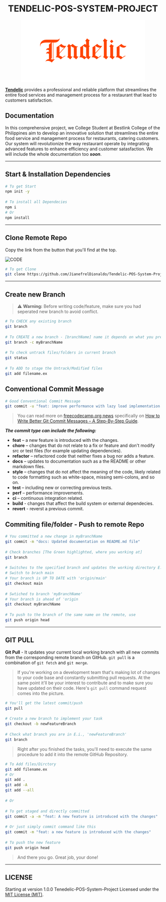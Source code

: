 # <center>TENDELIC-POS-SYSTEM-PROJECT</center>

<center><a href="#"><img src="./public/assets/imgs/tendelic-logo-name.png" widht="400" height="200"></a></center>

[**Tendelic**](https://github.com/JianefrelDionaldo/Tendelic-POS-System-Project) provides a professional and reliable platform that streamlines the entire food services and management process for a restaurant that lead to customers satisfaction.

## Documentation

In this comprehensive project, we College Student at Bestlink College of the Philippines aim to develop an innovative solution that streamlines the entire food service and management process for restaurants, catering customers. Our system will revolutionize the way restaurant operate by integrating advanced features to enhance efficiency and customer satasfaction. We will include the whole documentation too ***soon***.

---

## Start & Installation Dependencies

```bash
# To get Start
npm init -y

# To install all Dependecies
npm i
# Or 
npm install
```

---

## **Clone** Remote Repo

Copy the link from the button that you'll find at the top.

![CODE](https://custom-icon-badges.demolab.com/badge/CODE-brightgreen.svg?logoColor=fff&logo=code)

```bash
# To get Clone
git clone https://github.com/JianefrelDionaldo/Tendelic-POS-System-Project.git
```

---

## Create new **Branch**

> ⚠️ **Warning:** Before writing code/feature, make sure you had seperated new branch to avoid conflict.

```bash
# To CHECK any existing branch
git branch

# To CREATE a new branch - [branchName] name it depends on what you prefer of
git branch -c myBranchName

# To check untrack files/folders in current branch
git status

# To ADD to stage the Untrack/Modified files
git add filename.ex
```

## Conventional Commit Message

```bash
# Good Conventional Commit Message
git commit -u "feat: improve performance with lazy load implementation for images"
```

> You can read more on [freecodecamp.org news](https://www.freecodecamp.org/news/) specifically on [How to Write Better Git Commit Messages – A Step-By-Step Guide](https://www.freecodecamp.org/news/how-to-write-better-git-commit-messages/).

***The commit type can include the following:***

- **feat** – a new feature is introduced with the changes.
- **chore** –  changes that do not relate to a fix or feature and don't modify src or test files (for example updating dependencies).
- **refactor** – refactored code that neither fixes a bug nor adds a feature.
- **docs** – updates to documentation such as a the README or other markdown files.
- **style** – changes that do not affect the meaning of the code, likely related to code formatting such as white-space, missing semi-colons, and so on.
- **test** – including new or correcting previous tests.
- **perf** – performance improvements.
- **ci** – continuous integration related.
- **build** - changes that affect the build system or external dependecies.
- **revert** - reverst a previous commit.

## Commiting file/folder - Push to remote Repo

```bash
# You committed a new change in myBranchName
git commit -m "docs: Updated documentation on README.md file"

# Check branches [The Green highlighted, where you working at]
git branch

# Switches to the specified branch and updates the working directory E.g., git checkout [branch-name]
# Switch to brach main
# Your branch is UP TO DATE with 'origin/main'
git checkout main 

# Swtiched to branch 'myBranchName'
# Your branch is ahead of 'origin
git checkout myBranchName

# To push to the branch of the same name on the remote, use
git push origin head

```

---

## GIT PULL

**Git Pull** - It updates your current local working branch with all new commits from the corresponding remote branch on GitHub. `git pull` is a combination of `git fetch` and `git merge`.

> If you're working on a development team that's making lot of changes to your code base and constantly submitting pull requests. At the same point it'll be your interest to contribute and to make sure you have updated on their code. Here's `git pull` command request comes into the picture.

```bash
# You'll get the latest commit/push
git pull

# Create a new branch to implement your task
git checkout -b newFeatureBranch

# Check what branch you are in E.i., 'newFeatureBranch'
git branch
```

> Right after you finished the tasks, you'll need to execute the same procedure to add it into the remote GitHub Repository.

```bash
# To Add files/Dirctory
git add filename.ex
# Or
git add .
git add -A
git add --all

# Or

# To get staged and directly committed
git commit -a -m "feat: A new feature is introduced with the changes"

# Or just simply commit command like this
git commit -m "feat: a new feature is introduced with the changes"

# To push the new feature 
git push origin head
```

<!-- # Back to main branch
# git checkout main

# Switches to the specified branch and updates the working directory
# git checkout newFeatureBranch -->

> And there you go. Great job, your done!

---

## LICENSE

Starting at version 1.0.0 Tenedelic-POS-System-Project Licensed under the [MIT License (MIT)](https://github.com/JianefrelDionaldo/Tendelic-POS-System-Project/blob/main/LICENSE).
